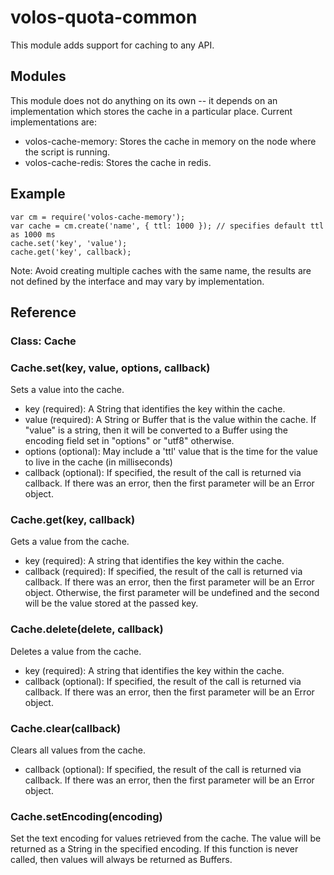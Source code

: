 # volos-quota-common

This module adds support for caching to any API.

## Modules

This module does not do anything on its own -- it depends on an implementation which stores the cache in a particular
place. Current implementations are:

* volos-cache-memory: Stores the cache in memory on the node where the script is running.
* volos-cache-redis: Stores the cache in redis.

## Example

    var cm = require('volos-cache-memory');
    var cache = cm.create('name', { ttl: 1000 }); // specifies default ttl as 1000 ms
    cache.set('key', 'value');
    cache.get('key', callback);

Note: Avoid creating multiple caches with the same name, the results are not defined by the interface and
may vary by implementation.

## Reference

### Class: Cache

### Cache.set(key, value, options, callback)

Sets a value into the cache.

* key (required): A String that identifies the key within the cache.
* value (required): A String or Buffer that is the value within the cache. If "value" is a string, then it will be
converted to a Buffer using the encoding field set in "options" or "utf8" otherwise.
* options (optional): May include a 'ttl' value that is the time for the value to live in the cache (in milliseconds)
* callback (optional): If specified, the result of the call is returned via callback. If there was an error, then the
first parameter will be an Error object.

### Cache.get(key, callback)

Gets a value from the cache.

* key (required): A string that identifies the key within the cache.
* callback (required): If specified, the result of the call is returned via callback. If there was an error, then the
first parameter will be an Error object. Otherwise, the first parameter will be undefined and the second will be
the value stored at the passed key.

### Cache.delete(delete, callback)

Deletes a value from the cache.

* key (required): A string that identifies the key within the cache.
* callback (optional): If specified, the result of the call is returned via callback. If there was an error, then the
first parameter will be an Error object.

### Cache.clear(callback)

Clears all values from the cache.

* callback (optional): If specified, the result of the call is returned via callback. If there was an error, then the
first parameter will be an Error object.

### Cache.setEncoding(encoding)

Set the text encoding for values retrieved from the cache. The value will be returned as a String
in the specified encoding. If this function is never called, then values will always be returned as Buffers.
